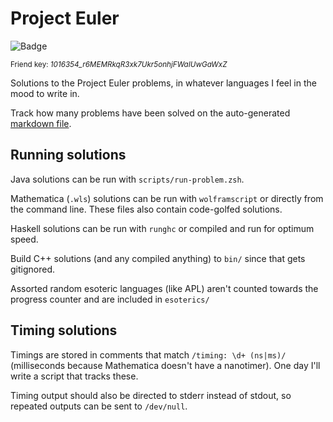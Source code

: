 # Project Euler

![Badge](https://projecteuler.net/profile/RetroCraft.png)

<small>Friend key: _1016354_r6MEMRkqR3xk7Ukr5onhjFWaIUwGaWxZ_</small>

Solutions to the Project Euler problems, in whatever languages I feel in the mood to write in.

Track how many problems have been solved on the auto-generated [markdown file](progress.md).

## Running solutions

Java solutions can be run with `scripts/run-problem.zsh`.

Mathematica (`.wls`) solutions can be run with `wolframscript` or directly from the command line.
These files also contain code-golfed solutions.

Haskell solutions can be run with `runghc` or compiled and run for optimum speed.

Build C++ solutions (and any compiled anything) to `bin/` since that gets gitignored.

Assorted random esoteric languages (like APL) aren't counted towards the progress counter and are included in `esoterics/`

## Timing solutions

Timings are stored in comments that match `/timing: \d+ (ns|ms)/` (milliseconds because Mathematica doesn't have a nanotimer).
One day I'll write a script that tracks these.

Timing output should also be directed to stderr instead of stdout, so repeated outputs can be sent to `/dev/null`.
